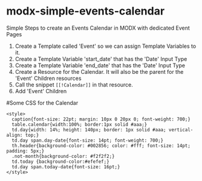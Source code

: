 # modx-simple-events-calendar
Simple Steps to create an Events Calendar in MODX with dedicated Event Pages

1. Create a Template called 'Event' so we can assign Template Variables to it.
2. Create a Template Variable 'start_date' that has the 'Date' Input Type
3. Create a Template Variable 'end_date' that has the 'Date' Input Type
4. Create a Resource for the Calendar. It will also be the parent for the 'Event' Children resources
5. Call the snippet `[[!Calendar]]` in that resource.
6. Add 'Event' Children 

#Some CSS for the Calendar

```
<style>
  caption{font-size: 22pt; margin: 10px 0 20px 0; font-weight: 700;}
  table.calendar{width:100%; border:1px solid #aaa;}
  td.day{width: 14%; height: 140px; border: 1px solid #aaa; vertical-align: top;}
  td.day span.day-date{font-size: 14pt; font-weight: 700;}
  th.header{background-color: #002856; color: #fff; font-size: 14pt; padding: 5px;}
  .not-month{background-color: #f2f2f2;}
  td.today {background-color:#efefef;}
  td.day span.today-date{font-size: 16pt;}
</style>
```
